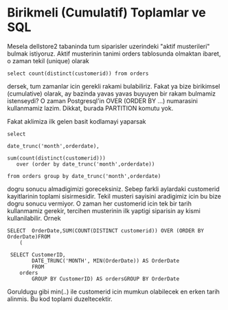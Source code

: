 # Birikmeli (Cumulatif) Toplamlar ve SQL

Mesela dellstore2 tabaninda tum siparisler uzerindeki "aktif
musterileri" bulmak istiyoruz. Aktif musterinin tanimi orders
tablosunda olmaktan ibaret, o zaman tekil (unique) olarak

```
select count(distinct(customerid)) from orders
```

dersek, tum zamanlar icin gerekli rakami bulabiliriz. Fakat ya bize
birikimsel (cumulative) olarak, ay bazinda yavas yavas buyuyen bir
rakam bulmamiz istenseydi? O zaman Postgresql'in OVER (ORDER BY ...)
numarasini kullanmamiz lazim. Dikkat, burada PARTITION komutu yok.

Fakat aklimiza ilk gelen basit kodlamayi yaparsak

```
select 

date_trunc('month',orderdate),

sum(count(distinct(customerid)))
   over (order by date_trunc('month',orderdate))

from orders group by date_trunc('month',orderdate) 
```

dogru sonucu almadigimizi goreceksiniz. Sebep farkli aylardaki
customerid kayitlarinin toplami sisirmesidir. Tekil musteri sayisini
aradigimiz icin bu bize dogru sonucu vermiyor. O zaman her customerid
icin tek bir tarih kullanmamiz gerekir, tercihen musterinin ilk
yaptigi siparisin ay kismi kullanilabilir. Ornek


```
SELECT  OrderDate,SUM(COUNT(DISTINCT customerid)) OVER (ORDER BY OrderDate)FROM
    (
  
 SELECT CustomerID,
        DATE_TRUNC('MONTH', MIN(OrderDate)) AS OrderDate
        FROM
    orders
        GROUP BY CustomerID) AS ordersGROUP BY OrderDate
```

Goruldugu gibi min(..) ile customerid icin mumkun olabilecek en erken
tarih alinmis. Bu kod toplami duzeltecektir.

